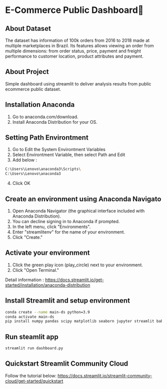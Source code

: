 # E-Commerce Public Dashboard🛒

## About Dataset
The dataset has information of 100k orders from 2016 to 2018 made at multiple marketplaces in Brazil. Its features allows viewing an order from multiple dimensions: from order status, price, payment and freight performance to customer location, product attributes and payment.

## About Project
Simple dashboard using streamlit to deliver analysis results from public ecommerce public dataset.

## Installation Anaconda
1. Go to anaconda.com/download.
2. Install Anaconda Distribution for your OS.

## Setting Path Environtment 
1. Go to Edit the System Environtment Variables
2. Select Environtment Variable, then select Path and Edit
3. Add below :
```sh
C:\Users\Lenovo\anaconda3\Scripts\
C:\Users\Lenovo\anaconda3
```
4. Click OK

## Create an environment using Anaconda Navigato
1. Open Anaconda Navigator (the graphical interface included with Anaconda Distribution).
2. You can decline signing in to Anaconda if prompted.
3. In the left menu, click "Environments".
4. Enter "streamlitenv" for the name of your environment.
5. Click "Create."

## Activate your environment
1. Click the green play icon (play_circle) next to your environment.
2. Click "Open Terminal."

Detail information :  https://docs.streamlit.io/get-started/installation/anaconda-distribution

## Install Streamlit and setup environment 
```sh
conda create --name main-ds python=3.9
conda activate main-ds
pip install numpy pandas scipy matplotlib seaborn jupyter streamlit babel
```

## Run steamlit app
```sh
streamlit run dashboard.py
```
## Quickstart Streamlit Community Cloud
Follow the tutorial below: https://docs.streamlit.io/streamlit-community-cloud/get-started/quickstart








